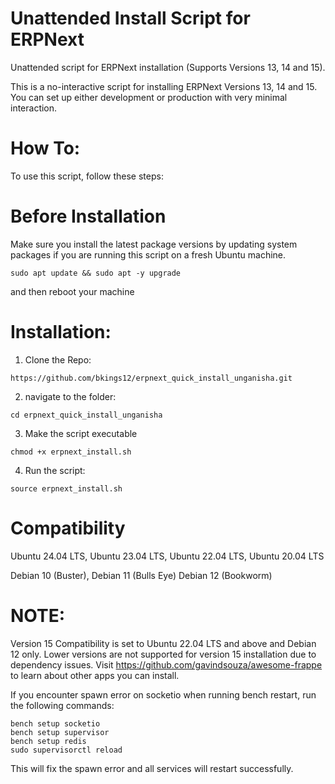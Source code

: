 # Unattended Install Script for ERPNext
Unattended script for ERPNext installation (Supports Versions 13, 14 and 15).

This is a no-interactive script for installing ERPNext Versions 13, 14 and 15. You can set up either development or production with very minimal interaction.

# How To:
To use this script, follow these steps:

# Before Installation

Make sure you install the latest package versions by updating system packages if you are running this script on a fresh Ubuntu machine.

```
sudo apt update && sudo apt -y upgrade
```
and then reboot your machine 

# Installation:

1. Clone the Repo:
```
https://github.com/bkings12/erpnext_quick_install_unganisha.git
```
2. navigate to the folder:
```
cd erpnext_quick_install_unganisha
```
3. Make the script executable
```
chmod +x erpnext_install.sh
```
4. Run the script:
```
source erpnext_install.sh
```
# Compatibility

Ubuntu 24.04 LTS,
Ubuntu 23.04 LTS,
Ubuntu 22.04 LTS,
Ubuntu 20.04 LTS

Debian 10 (Buster),
Debian 11 (Bulls Eye)
Debian 12 (Bookworm)

# NOTE:

Version 15 Compatibility is set to Ubuntu 22.04 LTS and above and Debian 12 only. Lower versions are not supported for version 15 installation due to dependency issues.
Visit https://github.com/gavindsouza/awesome-frappe to learn about other apps you can install.

If you encounter spawn error on socketio when running bench restart, run the following commands:

```
bench setup socketio
bench setup supervisor
bench setup redis
sudo supervisorctl reload
```
This will fix the spawn error and all services will restart successfully.

